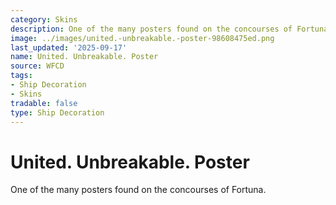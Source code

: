```yaml
---
category: Skins
description: One of the many posters found on the concourses of Fortuna.
image: ../images/united.-unbreakable.-poster-98608475ed.png
last_updated: '2025-09-17'
name: United. Unbreakable. Poster
source: WFCD
tags:
- Ship Decoration
- Skins
tradable: false
type: Ship Decoration
---
```


# United. Unbreakable. Poster

One of the many posters found on the concourses of Fortuna.

